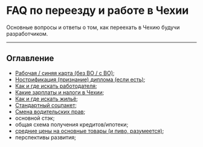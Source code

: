 # FAQ по переезду и работе в Чехии

Основные вопросы и ответы о том, как переехать в Чехию будучи разработчиком.

---

## Оглавление

- [Рабочая / синяя карта (без ВО / с ВО)](./visa.md);
- [Нострификация (признание) диплома (если есть)](./diploma.md);
- [Как и где искать работодателя](./employer.md);
- [Какие зарплаты и налоги в Чехии](./salary.md);
- [Как и где искать жильё](./rent.md);
- [Стандартный соцпакет](./benefits.md);
- [Смена водительских прав](./driverslicense.md);
- основной стэк;
- общая схема получения кредитов/ипотеки;
- [средние цены на основные товары (и пиво, разумеется)](./goods.md);
- перспективы развития;
